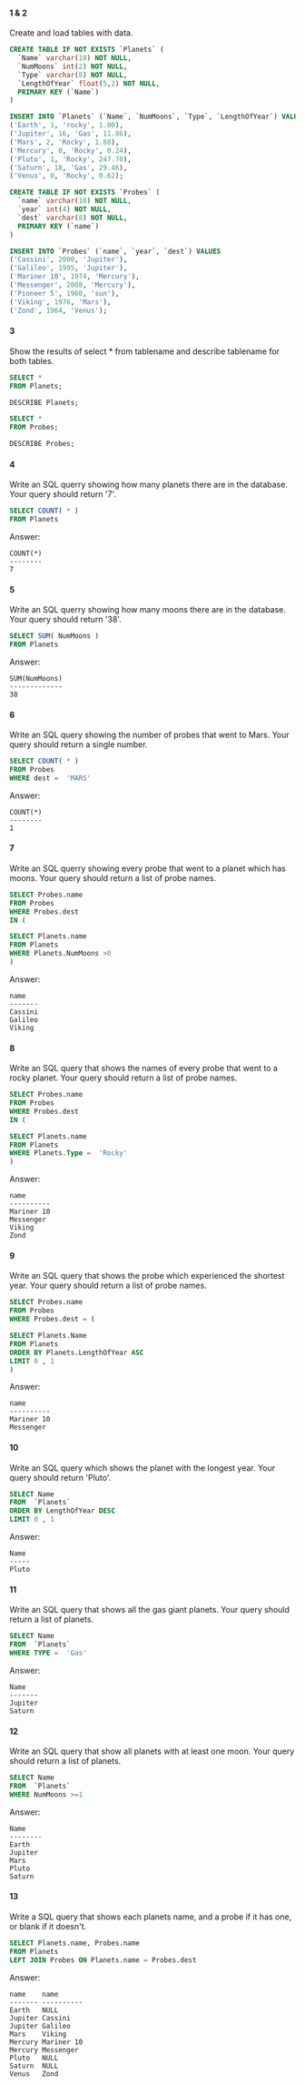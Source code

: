 #### 1 & 2

Create and load tables with data.

```sql
CREATE TABLE IF NOT EXISTS `Planets` (
  `Name` varchar(10) NOT NULL,
  `NumMoons` int(2) NOT NULL,
  `Type` varchar(8) NOT NULL,
  `LengthOfYear` float(5,2) NOT NULL,
  PRIMARY KEY (`Name`)
)

INSERT INTO `Planets` (`Name`, `NumMoons`, `Type`, `LengthOfYear`) VALUES
('Earth', 1, 'rocky', 1.00),
('Jupiter', 16, 'Gas', 11.86),
('Mars', 2, 'Rocky', 1.88),
('Mercury', 0, 'Rocky', 0.24),
('Pluto', 1, 'Rocky', 247.70),
('Saturn', 18, 'Gas', 29.46),
('Venus', 0, 'Rocky', 0.62);

CREATE TABLE IF NOT EXISTS `Probes` (
  `name` varchar(10) NOT NULL,
  `year` int(4) NOT NULL,
  `dest` varchar(8) NOT NULL,
  PRIMARY KEY (`name`)
)

INSERT INTO `Probes` (`name`, `year`, `dest`) VALUES
('Cassini', 2000, 'Jupiter'),
('Galileo', 1995, 'Jupiter'),
('Mariner 10', 1974, 'Mercury'),
('Messenger', 2008, 'Mercury'),
('Pioneer 5', 1960, 'sun'),
('Viking', 1976, 'Mars'),
('Zond', 1964, 'Venus');
```

#### 3

Show the results of select * from tablename and describe tablename for both tables.

```sql
SELECT * 
FROM Planets;

DESCRIBE Planets;

SELECT * 
FROM Probes;

DESCRIBE Probes;
```

#### 4

Write an SQL querry showing how many planets there are in the database. Your query should return '7'.

```sql
SELECT COUNT( * ) 
FROM Planets
```

Answer:
```
COUNT(*)
--------
7
```

#### 5

Write an SQL querry showing how many moons there are in the database. Your query should return '38'.

```sql
SELECT SUM( NumMoons ) 
FROM Planets
```

Answer:
```
SUM(NumMoons)
-------------
38
```

#### 6

Write an SQL query showing the number of probes that went to Mars. Your query should return a single number.

```sql
SELECT COUNT( * ) 
FROM Probes
WHERE dest =  'MARS'
```

Answer:
```
COUNT(*)
--------
1
```

#### 7

Write an SQL querry showing every probe that went to a planet which has moons. Your query should return a list of probe names.

```sql
SELECT Probes.name
FROM Probes
WHERE Probes.dest
IN (

SELECT Planets.name
FROM Planets
WHERE Planets.NumMoons >0
)
```

Answer:

```
name
-------
Cassini
Galileo
Viking

```

#### 8

Write an SQL query that shows the names of every probe that went to a rocky planet. Your query should return a list of probe names.

```sql
SELECT Probes.name
FROM Probes
WHERE Probes.dest
IN (

SELECT Planets.name
FROM Planets
WHERE Planets.Type =  'Rocky'
)
```

Answer:

```
name
----------
Mariner 10
Messenger
Viking
Zond

```

#### 9 

Write an SQL query that shows the probe which experienced the shortest year. Your query should return a list of probe names.

```sql
SELECT Probes.name
FROM Probes
WHERE Probes.dest = (

SELECT Planets.Name
FROM Planets
ORDER BY Planets.LengthOfYear ASC 
LIMIT 0 , 1
)
```

Answer:

```
name
----------
Mariner 10
Messenger

```

#### 10

Write an SQL query which shows the planet with the longest year. Your query should return 'Pluto'.

```sql
SELECT Name 
FROM  `Planets` 
ORDER BY LengthOfYear DESC 
LIMIT 0 , 1
```

Answer:
```
Name
-----
Pluto  

```
#### 11

Write an SQL query that shows all the gas giant planets. Your query should return a list of planets.

```sql
SELECT Name
FROM  `Planets` 
WHERE TYPE =  'Gas'
```

Answer:

```
Name
-------
Jupiter
Saturn
```

#### 12

Write an SQL query that show all planets with at least one moon. Your query should return a list of planets.

```sql
SELECT Name
FROM  `Planets` 
WHERE NumMoons >=1
```

Answer:

```
Name
--------
Earth
Jupiter
Mars
Pluto
Saturn
```

#### 13

Write a SQL query that shows each planets name, and a probe if it has one, or blank if it doesn't.

```sql
SELECT Planets.name, Probes.name
FROM Planets
LEFT JOIN Probes ON Planets.name = Probes.dest
```

Answer:

```
name 	name
------- ----------
Earth 	NULL
Jupiter Cassini
Jupiter Galileo
Mars	Viking
Mercury	Mariner 10
Mercury	Messenger
Pluto	NULL
Saturn	NULL
Venus	Zond

```